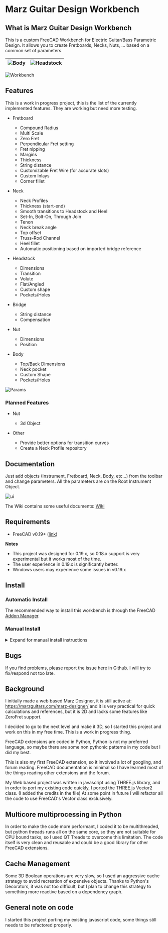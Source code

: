 # Marz Guitar Design Workbench

## What is Marz Guitar Design Workbench

This is a custom FreeCAD Workbench for Electric Guitar/Bass Parametric Design. It allows you to create Fretboards,
Necks, Nuts, ... based on a common set of parameters.

|![Body](https://github.com/mnesarco/MarzWorkbench/raw/master/docs/wiki/custom-svg-body-doc.svg)|![Headstock](https://github.com/mnesarco/MarzWorkbench/raw/master/docs/wiki/custom-svg-headstock-doc.svg)|
|---|---|

![Workbench](https://github.com/mnesarco/MarzWorkbench/raw/master/docs/images/screenshot.png)

## Features

This is a work in progress project, this is the list of the currently implemented features. They are working but need more testing.

* Fretboard
  * Compound Radius
  * Multi Scale
  * Zero Fret
  * Perpendicular Fret setting
  * Fret nipping
  * Margins
  * Thickness
  * String distance
  * Customizable Fret Wire (for accurate slots)
  * Custom Inlays
  * Corner fillet

* Neck
  * Neck Profiles
  * Thickness (start-end)
  * Smooth transitions to Headstock and Heel
  * Set-In, Bolt-On, Through Join
  * Tenon
  * Neck break angle
  * Top offset
  * Truss-Rod Channel
  * Heel fillet
  * Automatic positioning based on imported bridge reference

* Headstock
  * Dimensions
  * Transition
  * Volute
  * Flat/Angled
  * Custom shape
  * Pockets/Holes

* Bridge
  * String distance
  * Compensation

* Nut
  * Dimensions
  * Position

* Body
  * Top/Back Dimensions
  * Neck pocket
  * Custom Shape
  * Pockets/Holes


![Params](https://github.com/mnesarco/MarzWorkbench/raw/master/docs/images/parameters.png)

### Planned Features

* Nut
  * 3d Object

* Other
  * Provide better options for transition curves
  * Create a Neck Profile repository

## Documentation

Just add objects (Instrument, Fretboard, Neck, Body, etc...) from the toolbar and change parameters. All the parameters are on the Root Instrument Object.


![ui](https://github.com/mnesarco/MarzWorkbench/raw/master/docs/images/ui-elements.png)

The Wiki contains some useful documents: [Wiki](https://github.com/mnesarco/MarzWorkbench/wiki)

## Requirements

* FreeCAD v0.19+ ([link](https://github.com/FreeCAD/FreeCAD/releases/))

**Notes**

* This project was designed for 0.19.x, so 0.18.x support is very experimental but it works most of the time.
* The user experience in 0.19.x is significantly better.
* Windows users may experience some issues in v0.19.x

## Install

### Automatic Install

The recommended way to install this workbench is through the FreeCAD [Addon Manager](https://wiki.freecad.org/Std_AddonMgr).


### Manual Install

<details>
<summary>Expand for manual install instructions</summary>

Download latest version from releases: https://github.com/mnesarco/MarzWorkbench/releases

As any FreeCAD extension, download the code and copy into FreeCAD's Mod directory: https://wiki.freecadweb.org/Installing_more_workbenches

### Linux / Mac

1. Download latest version from releases: https://github.com/mnesarco/MarzWorkbench/releases
2. Unzip to: $HOME/.FreeCAD/Mod/Marz
3. Restart FreeCAD

### Windows

1. Download latest version from releases: https://github.com/mnesarco/MarzWorkbench/releases
2. Unzip to: C:\Users\\******\AppData\Roaming\FreeCAD\Mod\Marz
3. Restart FreeCAD

I do all the development and testing in Linux, I have no Windows or Mac Hardware. It should work in those environments but I have not tested it.

</details>

## Bugs

If you find problems, please report the issue here in Github. I will try to fix/respond not too late.

## Background

I initially made a web based Marz Designer, it is still active at: https://marzguitars.com/marz-designer/
and it is very practical for quick calculations and references, but it is 2D and lacks some features like ZeroFret support.

I decided to go to the next level and make it 3D, so I started this project and work on this in my
free time. This is a work in progress thing.

FreeCAD extensions are coded in Python, Python is not my preferred language, so maybe there are
some non pythonic patterns in my code but I did my best.

This is also my first FreeCAD extension, so it involved a lot of googling, and forum reading. FreeCAD documentation is
minimal so I have learned most of the things reading other extensions and the forum.

My Web based project was written in javascript using THREE.js library, and in order to port my existing
code quickly, I ported the THREE.js Vector2 class. (I added the credits in the file) At some point in
future I will refactor all the code to use FreeCAD's Vector class exclusively.

## Multicore multiprocessing in Python

In order to make the code more performant, I coded it to be multithreaded, but python threads runs all on the same core, so they are not suitable for CPU bound tasks, so I used QT Treads to overcome this limitation. The code itself is very clean and reusable and could be a good library for other FreeCAD extensions.

## Cache Management

Some 3D Boolean operations are very slow, so I used an aggressive cache strategy to avoid recreation of expensive objects. Thanks to Python's Decorators, it was not too difficult, but I plan to change this strategy to something more reactive based on a dependency graph.

## General note on code

I started this project porting my existing javascript code, some things still needs to be refactored properly.
